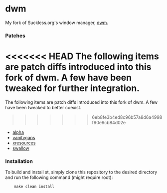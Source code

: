 # dwm
My fork of Suckless.org's window manager, [dwm](https://dwm.suckless.org).

### Patches
<<<<<<< HEAD
The following items are patch diffs introduced into this fork of dwm. A few have been tweaked for further integration.
=======
The following items are patch diffs introduced into this fork of dwm. A few have been tweaked to better coexist.
>>>>>>> 6eb8fe3b4ed8c96b57a8d6a4998f90e9cb84d02e

* [alpha](https://dwm.suckless.org/patches/alpha)
* [vanitygaps](https://dwm.suckless.org/patches/vanitygaps)
* [xresources](https://dwm.suckless.org/patches/xresources)
* [swallow](https://dwm.suckless.org/patches/swallow)

### Installation
To build and install st, simply clone this repository to the desired directory and run the following command (might require root):

		make clean install

